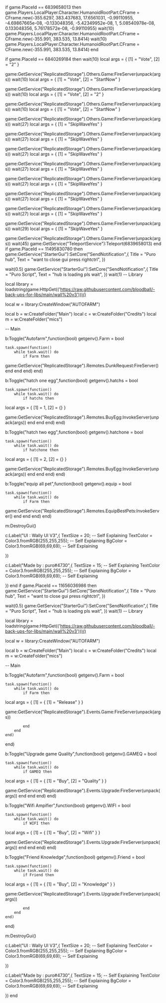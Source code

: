 if game.PlaceId == 6839658013 then
game.Players.LocalPlayer.Character.HumanoidRootPart.CFrame = CFrame.new(-355.6297, 383.437683, 17.6561031, -0.99110955, -4.69867665e-08, -0.133048356, -5.42349952e-08, 1, 5.08540978e-08, 0.133048356, 5.76178572e-08, -0.99110955)
wait(10)
game.Players.LocalPlayer.Character.HumanoidRootPart.CFrame = CFrame.new(-355.991, 383.535, 13.8414)
wait(10)
game.Players.LocalPlayer.Character.HumanoidRootPart.CFrame = CFrame.new(-355.991, 383.535, 13.8414)
end

if game.PlaceId == 6840269184 then
wait(10)
local args = {
    [1] = "Vote",
    [2] = "2"
}

game:GetService("ReplicatedStorage").Others.Game:FireServer(unpack(args))
wait(10)
local args = {
    [1] = "Vote",
    [2] = "StartNow"
}

game:GetService("ReplicatedStorage").Others.Game:FireServer(unpack(args))
wait(10)
local args = {
    [1] = "Vote",
    [2] = "2"
}

game:GetService("ReplicatedStorage").Others.Game:FireServer(unpack(args))
wait(10)
local args = {
    [1] = "Vote",
    [2] = "StartNow"
}

game:GetService("ReplicatedStorage").Others.Game:FireServer(unpack(args))
wait(27)
local args = {
    [1] = "SkipWaveYes"
}

game:GetService("ReplicatedStorage").Others.Game:FireServer(unpack(args))
wait(27)
local args = {
    [1] = "SkipWaveYes"
}

game:GetService("ReplicatedStorage").Others.Game:FireServer(unpack(args))
wait(27)
local args = {
    [1] = "SkipWaveYes"
}

game:GetService("ReplicatedStorage").Others.Game:FireServer(unpack(args))
wait(27)
local args = {
    [1] = "SkipWaveYes"
}

game:GetService("ReplicatedStorage").Others.Game:FireServer(unpack(args))
wait(27)
local args = {
    [1] = "SkipWaveYes"
}

game:GetService("ReplicatedStorage").Others.Game:FireServer(unpack(args))
wait(27)
local args = {
    [1] = "SkipWaveYes"
}

game:GetService("ReplicatedStorage").Others.Game:FireServer(unpack(args))
wait(27)
local args = {
    [1] = "SkipWaveYes"
}

game:GetService("ReplicatedStorage").Others.Game:FireServer(unpack(args))
wait(29)
local args = {
    [1] = "SkipWaveYes"
}

game:GetService("ReplicatedStorage").Others.Game:FireServer(unpack(args))
wait(45)
game:GetService("TeleportService"):Teleport(6839658013)
end
if game.PlaceId == 11495830780 then
game:GetService("StarterGui"):SetCore("SendNotification",{
    Title = "Puro hub",
    Text = "want to close gui press rightctrl",
})

wait(0.5)
game:GetService("StarterGui"):SetCore("SendNotification",{
    Title = "Puro Script",
    Text = "hub is loading pls wait",
})
wait(1)
-- Library

local library = loadstring(game:HttpGet(('https://raw.githubusercontent.com/bloodball/-back-ups-for-libs/main/wall%20v3')))()

local w = library:CreateWindow("AUTOFARM")

local b = w:CreateFolder("Main")
local c = w:CreateFolder("Credits")
local m = w:CreateFolder("mics")

-- Main



b:Toggle("Autofarm",function(bool)
    getgenv().Farm = bool
    
    task.spawn(function()
        while task.wait() do
            if Farm then
game:GetService("ReplicatedStorage").Remotes.DunkRequest:FireServer()
            end
        end
    end)
end)

b:Toggle("hatch one egg",function(bool)
    getgenv().hatchs = bool
    
    task.spawn(function()
        while task.wait() do
            if hatchs then
local args = {
    [1] = 1,
    [2] = {}
}

game:GetService("ReplicatedStorage").Remotes.BuyEgg:InvokeServer(unpack(args))
            end
        end
    end)
end)

b:Toggle("hatch two egg",function(bool)
    getgenv().hatchone = bool
    
    task.spawn(function()
        while task.wait() do
            if hatchone then
local args = {
    [1] = 2,
    [2] = {}
}

game:GetService("ReplicatedStorage").Remotes.BuyEgg:InvokeServer(unpack(args))
            end
        end
    end)
end)

b:Toggle("equip all pet",function(bool)
    getgenv().equip = bool
    
    task.spawn(function()
        while task.wait() do
            if Farm then
game:GetService("ReplicatedStorage").Remotes.EquipBestPets:InvokeServer()
            end
        end
    end)
end)

m:DestroyGui()


c:Label("UI : Wally UI V3",{
    TextSize = 20; -- Self Explaining
    TextColor = Color3.fromRGB(255,255,255); -- Self Explaining
    BgColor = Color3.fromRGB(69,69,69); -- Self Explaining
    
})

c:Label("Made by : puro#4730",{
    TextSize = 15; -- Self Explaining
    TextColor = Color3.fromRGB(255,255,255); -- Self Explaining
    BgColor = Color3.fromRGB(69,69,69); -- Self Explaining
    
})
end
if game.PlaceId == 11656036986 then
game:GetService("StarterGui"):SetCore("SendNotification",{
    Title = "Puro hub",
    Text = "want to close gui press rightctrl",
})

wait(0.5)
game:GetService("StarterGui"):SetCore("SendNotification",{
    Title = "Puro Script",
    Text = "hub is loading pls wait",
})
wait(1)
-- Library

local library = loadstring(game:HttpGet(('https://raw.githubusercontent.com/bloodball/-back-ups-for-libs/main/wall%20v3')))()

local w = library:CreateWindow("AUTOFARM")

local b = w:CreateFolder("Main")
local c = w:CreateFolder("Credits")
local m = w:CreateFolder("mics")

-- Main



b:Toggle("Autofarm",function(bool)
    getgenv().Farm = bool
    
    task.spawn(function()
        while task.wait() do
            if Farm then
local args = {
    [1] = {
        [1] = "Release"
    }
}

game:GetService("ReplicatedStorage").Events.Game:FireServer(unpack(args))

            end
        end
    end)
end)

b:Toggle("Upgrade game Quality",function(bool)
    getgenv().GAMEQ = bool
    
    task.spawn(function()
        while task.wait() do
            if GAMEQ then
local args = {
    [1] = {
        [1] = "Buy",
        [2] = "Quality"
    }
}

game:GetService("ReplicatedStorage").Events.Upgrade:FireServer(unpack(args))
            end
        end
    end)
end)

b:Toggle("Wifi Ampifier",function(bool)
    getgenv().WIFI = bool
    
    task.spawn(function()
        while task.wait() do
            if WIFI then
local args = {
    [1] = {
        [1] = "Buy",
        [2] = "Wifi"
    }
}

game:GetService("ReplicatedStorage").Events.Upgrade:FireServer(unpack(args))
            end
        end
    end)
end)

b:Toggle("Friend Knowledge",function(bool)
    getgenv().Friend = bool
    
    task.spawn(function()
        while task.wait() do
            if Friend then
local args = {
    [1] = {
        [1] = "Buy",
        [2] = "Knowledge"
    }
}

game:GetService("ReplicatedStorage").Events.Upgrade:FireServer(unpack(args))

            end
        end
    end)
end)

m:DestroyGui()


c:Label("UI : Wally UI V3",{
    TextSize = 20; -- Self Explaining
    TextColor = Color3.fromRGB(255,255,255); -- Self Explaining
    BgColor = Color3.fromRGB(69,69,69); -- Self Explaining
    
})

c:Label("Made by : puro#4730",{
    TextSize = 15; -- Self Explaining
    TextColor = Color3.fromRGB(255,255,255); -- Self Explaining
    BgColor = Color3.fromRGB(69,69,69); -- Self Explaining
    
})
end
